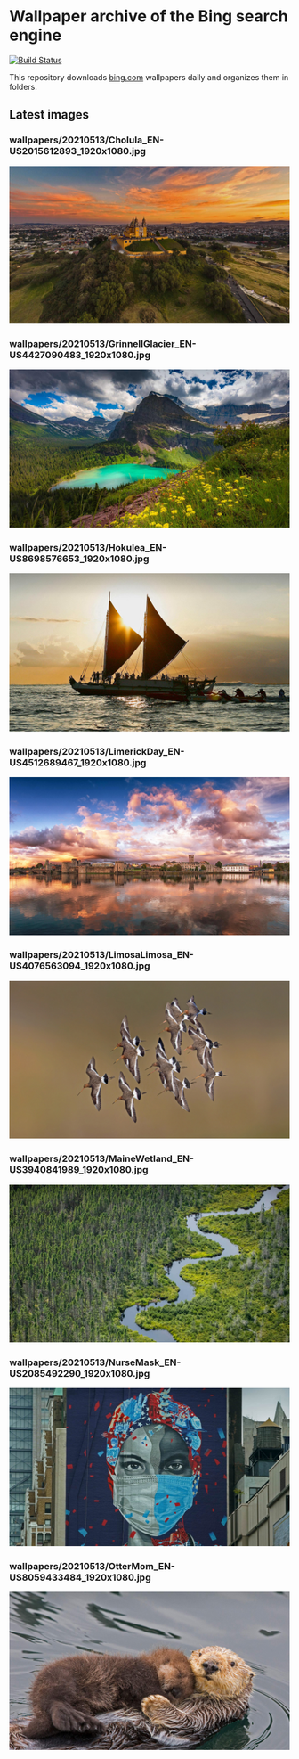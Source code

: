 # Wallpaper archive of the Bing search engine

[![Build Status](https://travis-ci.org/kijart/bing-daily-images-dl.svg?branch=wallpapers)](https://travis-ci.org/kijart/bing-daily-images-dl)

This repository downloads [bing.com](https://www.bing.com) wallpapers daily and organizes them in folders.

## Latest images

<!-- Wallpapers -->

### wallpapers/20210513/Cholula_EN-US2015612893_1920x1080.jpg

![wallpapers/20210513/Cholula_EN-US2015612893_1920x1080.jpg](wallpapers/20210513/Cholula_EN-US2015612893_1920x1080.jpg)

### wallpapers/20210513/GrinnellGlacier_EN-US4427090483_1920x1080.jpg

![wallpapers/20210513/GrinnellGlacier_EN-US4427090483_1920x1080.jpg](wallpapers/20210513/GrinnellGlacier_EN-US4427090483_1920x1080.jpg)

### wallpapers/20210513/Hokulea_EN-US8698576653_1920x1080.jpg

![wallpapers/20210513/Hokulea_EN-US8698576653_1920x1080.jpg](wallpapers/20210513/Hokulea_EN-US8698576653_1920x1080.jpg)

### wallpapers/20210513/LimerickDay_EN-US4512689467_1920x1080.jpg

![wallpapers/20210513/LimerickDay_EN-US4512689467_1920x1080.jpg](wallpapers/20210513/LimerickDay_EN-US4512689467_1920x1080.jpg)

### wallpapers/20210513/LimosaLimosa_EN-US4076563094_1920x1080.jpg

![wallpapers/20210513/LimosaLimosa_EN-US4076563094_1920x1080.jpg](wallpapers/20210513/LimosaLimosa_EN-US4076563094_1920x1080.jpg)

### wallpapers/20210513/MaineWetland_EN-US3940841989_1920x1080.jpg

![wallpapers/20210513/MaineWetland_EN-US3940841989_1920x1080.jpg](wallpapers/20210513/MaineWetland_EN-US3940841989_1920x1080.jpg)

### wallpapers/20210513/NurseMask_EN-US2085492290_1920x1080.jpg

![wallpapers/20210513/NurseMask_EN-US2085492290_1920x1080.jpg](wallpapers/20210513/NurseMask_EN-US2085492290_1920x1080.jpg)

### wallpapers/20210513/OtterMom_EN-US8059433484_1920x1080.jpg

![wallpapers/20210513/OtterMom_EN-US8059433484_1920x1080.jpg](wallpapers/20210513/OtterMom_EN-US8059433484_1920x1080.jpg)

